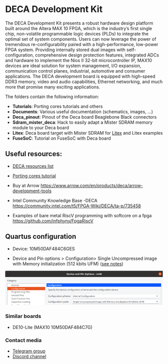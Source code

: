 # DECA Development Kit

The DECA Development Kit presents a robust hardware design platform built around the Altera MAX 10 FPGA, which is the industry’s first single chip, non-volatile programmable logic devices (PLDs) to integrate the optimal set of system components. Users can now leverage the power of tremendous re-configurability paired with a high-performance, low-power FPGA system. Providing internally stored dual images with self-configuration, comprehensive design protection features, integrated ADCs and hardware to implement the Nios II 32-bit microcontroller IP, MAX10 devices are ideal solution for system management, I/O expansion, communication control planes, industrial, automotive and consumer applications. The DECA development board is equipped with high-speed DDR3 memory, video and audio capabilities, Ethernet networking, and much more that promise many exciting applications. 

The folders contain the following information:

* **Tutorials**: Porting cores tutorials and others
* **Documents**: Various useful documentation (schematics, images, ...)
* **Deca_pinout**:  Pinout of the Deca board Beaglebone Black connectors
* **Sdram_mister_deca**:  Hack to easily adapt a Mister SDRAM memory module to your Deca board
* **Litex**: Deca board target with Mister SDRAM for [Litex](https://github.com/enjoy-digital/litex) and Litex examples
* **FuseSoC**: Tutorial on FuseSoC with Deca board

## **Useful resources:**

* [DECA resources list](resources.md) 

* [Porting cores tutorial](./Tutorials/Porting-Cores)

* Buy at Arrow https://www.arrow.com/en/products/deca/arrow-development-tools

* Intel Community Knowledge Base -DECA https://community.intel.com/t5/FPGA-Wiki/DECA/ta-p/735458

* Examples of bare metal RiscV programming with softcore on a fpga https://github.com/infphyny/FpgaRiscV

  

## **Quartus configuration**

* Device: 10M50DAF484C6GES

* Device and Pin options > Configuration> Single Uncompressed image with Memory initialization (512 kbits UFM)  ([see notes](http://retroramblings.net/?p=1509))

  

![max10-config-mode](max10-config-mode.png)



### **Similar boards**

* DE10-Lite (MAX10 10M50DAF484C7G)



### Contact media

* [Telegram group](https://t.me/Deca_Max10_FPGA) 
* [Discord channel](https://discord.gg/YDdmtwh) 





